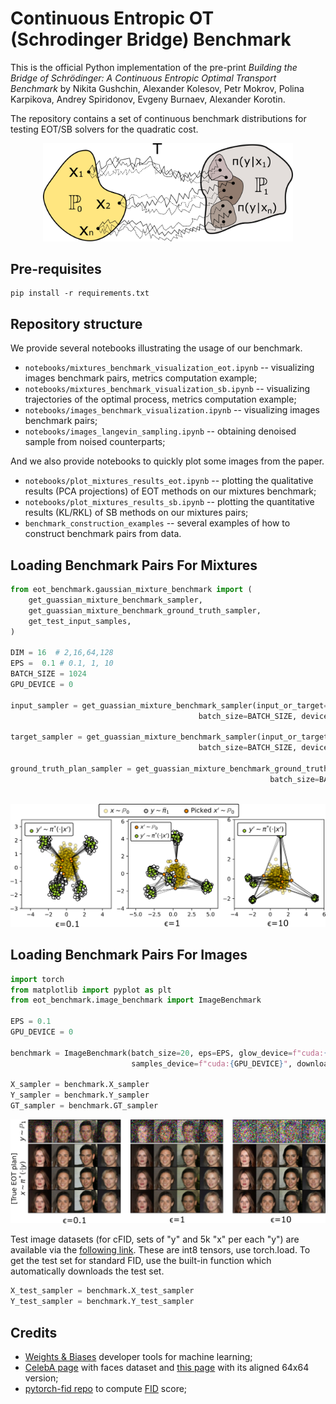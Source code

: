 # Continuous Entropic OT (Schrodinger Bridge) Benchmark

This is the official Python implementation of the pre-print *Building the Bridge of Schrödinger:
A Continuous Entropic Optimal Transport Benchmark* by Nikita Gushchin, Alexander Kolesov, Petr Mokrov, Polina Karpikova, Andrey Spiridonov, Evgeny Burnaev, Alexander Korotin.

The repository contains a set of continuous benchmark distributions for testing EOT/SB solvers for the quadratic cost.

<p align="center"><img src="pics/schrodinger_bridge.png" width="400" /></p>

## Pre-requisites
```console
pip install -r requirements.txt
```

## Repository structure
We provide several notebooks illustrating the usage of our benchmark.
- `notebooks/mixtures_benchmark_visualization_eot.ipynb` -- visualizing images benchmark pairs, metrics computation example;
- `notebooks/mixtures_benchmark_visualization_sb.ipynb` -- visualizing trajectories of the optimal process, metrics computation example;
- `notebooks/images_benchmark_visualization.ipynb` -- visualizing images benchmark pairs;
- `notebooks/images_langevin_sampling.ipynb` -- obtaining denoised sample from noised counterparts;

And we also provide notebooks to quickly plot some images from the paper.
- `notebooks/plot_mixtures_results_eot.ipynb` -- plotting the qualitative results (PCA projections) of EOT methods on our mixtures benchmark;
- `notebooks/plot_mixtures_results_sb.ipynb` -- plotting the quantitative results (KL/RKL) of SB methods on our mixtures pairs;
- `benchmark_construction_examples` -- several examples of how to construct benchmark pairs from data.

## Loading Benchmark Pairs For Mixtures
```python
from eot_benchmark.gaussian_mixture_benchmark import (
    get_guassian_mixture_benchmark_sampler,
    get_guassian_mixture_benchmark_ground_truth_sampler, 
    get_test_input_samples,
)

DIM = 16  # 2,16,64,128
EPS =  0.1 # 0.1, 1, 10
BATCH_SIZE = 1024
GPU_DEVICE = 0

input_sampler = get_guassian_mixture_benchmark_sampler(input_or_target="input", dim=DIM, eps=EPS,
                                          batch_size=BATCH_SIZE, device=f"cuda:{GPU_DEVICE}", download=True)

target_sampler = get_guassian_mixture_benchmark_sampler(input_or_target="target", dim=DIM, eps=EPS,
                                          batch_size=BATCH_SIZE, device=f"cuda:{GPU_DEVICE}", download=True)

ground_truth_plan_sampler = get_guassian_mixture_benchmark_ground_truth_sampler(dim=DIM,eps=EPS,
                                                          batch_size=BATCH_SIZE , device=f"cuda:{GPU_DEVICE}",
                                                                                download=True)
```

<p align="center"><img src="pics/mixtures_benchmark.png" width="800" /></p>

## Loading Benchmark Pairs For Images
```python
import torch
from matplotlib import pyplot as plt
from eot_benchmark.image_benchmark import ImageBenchmark

EPS = 0.1
GPU_DEVICE = 0

benchmark = ImageBenchmark(batch_size=20, eps=EPS, glow_device=f"cuda:{GPU_DEVICE}",
                           samples_device=f"cuda:{GPU_DEVICE}", download=False)

X_sampler = benchmark.X_sampler
Y_sampler = benchmark.Y_sampler
GT_sampler = benchmark.GT_sampler
```

<p align="center"><img src="pics/images_benchmark.png" width="800" /></p>

Test image datasets (for cFID, sets of "y" and 5k "x" per each "y") are available via the [following link](https://disk.yandex.ru/d/iylrmxv5kHzQMQ). These are int8 tensors, use torch.load. To get the test set for standard FID, use the built-in function which automatically downloads the test set.

```python
X_test_sampler = benchmark.X_test_sampler
Y_test_sampler = benchmark.Y_test_sampler
```

## Credits
- [Weights & Biases](https://wandb.ai) developer tools for machine learning;
- [CelebA page](http://mmlab.ie.cuhk.edu.hk/projects/CelebA.html) with faces dataset and [this page](https://www.kaggle.com/jessicali9530/celeba-dataset) with its aligned 64x64 version;
- [pytorch-fid repo](https://github.com/mseitzer/pytorch-fid) to compute [FID](https://arxiv.org/abs/1706.08500) score;
